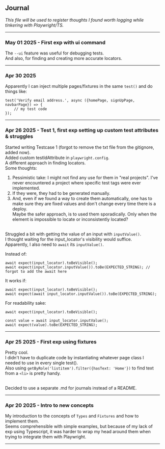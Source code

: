 ## Journal
_This file will be used to register thoughts I found worth logging while tinkering with Playwright/TS._ <br>


---
### May 01 2025 - First exp with ui command
The `--ui` feature was useful for debugging tests.<br>
And also, for finding and creating more accurate locators.

---
### Apr 30 2025
Apparently I can inject multiple pages/fixtures in the same `test()` and do things like:
```
test('Verify email address.', async ({homePage, signUpPage, navbarPage}) => {
    // my test code
});

```

---
### Apr 26 2025 - Test 1, first exp setting up custom test attributes & struggles
Started writing Testcase 1 (forgot to remove the txt file from the gitignore, added now).<br>
Added custom testIdAttribute in `playwright.config`. <br>
A different approach in finding locators. <br>
Some thoughts: <br>
1. Pessimistic take: I might not find any use for them in "real projects". I've never encountered a project where specific test tags were ever implemented.<br>
2. If they were, they had to be generated manually.<br>
3. And, even if we found a way to create them automatically, one has to make sure they are fixed values and don't change every time there is a deploy.<br>
Maybe the safer approach, is to used them sporadically. Only when the element is impossible to locate or inconsistently located?<br><br>

Struggled a bit with getting the value of an input with `inputValue()`. <br>
I thought waiting for the input_locator's visibility would suffice. <br>
Apparently, I also need to `await` its `inputValue()`.

Instead of:
```
await expect(input_locator).toBeVisible();
await expect(input_locator.inputValue()).toBe(EXPECTED_STRING); // forgot to add the await here
```
It works if:
```
await expect(input_locator).toBeVisible();
await expect(await input_locator.inputValue()).toBe(EXPECTED_STRING);
```
For readability sake:
```
await expect(input_locator).toBeVisible();

const value = await input_locator.inputValue(); 
await expect(value).toBe(EXPECTED_STRING);
```

---
### Apr 25 2025 - First exp using fixtures
Pretty cool. <br>
I didn't have to duplicate code by instantiating whatever page class I needed to use in every single test(). <br>
Also using `getByRole('listitem').filter({hasText: 'Home'})` to find text from a `<li>` is pretty handy. <br><br>

Decided to use a separate .md for journals instead of a README.

---
### Apr 20 2025 - Intro to new concepts
My introduction to the concepts of `Types` and `Fixtures` and how to implement them. <br>
Seems comprehensible with simple examples, but because of my lack of exp using Typescript, it was harder to wrap my head around them when trying to integrate them with Playwright. <br>

---